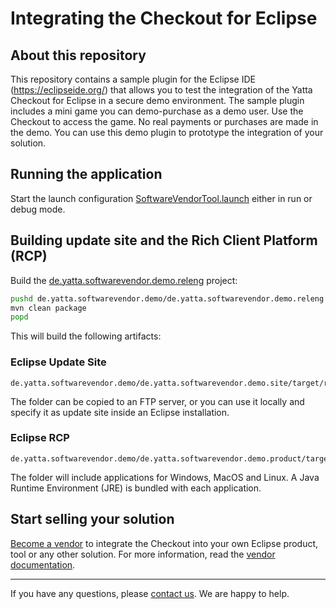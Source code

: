# Integrating the Checkout for Eclipse

## About this repository

This repository contains a sample plugin for the Eclipse IDE (https://eclipseide.org/) that allows you to test the integration of the Yatta Checkout for Eclipse in a secure demo environment.
The sample plugin includes a mini game you can demo-purchase as a demo user. Use the Checkout to access the game.
No real payments or purchases are made in the demo.
You can use this demo plugin to prototype the integration of your solution.

## Running the application

Start the launch configuration [SoftwareVendorTool.launch](de.yatta.softwarevendor.demo\de.yatta.softwarevendor.demo.client\SoftwareVendorTool.launch) either in run or debug mode.

## Building update site and the Rich Client Platform (RCP)

Build the [de.yatta.softwarevendor.demo.releng](de.yatta.softwarevendor.demo/de.yatta.softwarevendor.demo.releng) project:
```bash
pushd de.yatta.softwarevendor.demo/de.yatta.softwarevendor.demo.releng
mvn clean package
popd
```
This will build the following artifacts:

### Eclipse Update Site
```
de.yatta.softwarevendor.demo/de.yatta.softwarevendor.demo.site/target/repository/
```
The folder can be copied to an FTP server, or you can use it locally and specify it as update site inside an Eclipse installation.

### Eclipse RCP
```
de.yatta.softwarevendor.demo/de.yatta.softwarevendor.demo.product/target/products/
```
The folder will include applications for Windows, MacOS and Linux. A Java Runtime Environment (JRE) is bundled with each application.

## Start selling your solution
[Become a vendor](https://www.yatta.de/portal) to integrate the Checkout into your own Eclipse product, tool or any other solution. For more information, read the [vendor documentation](https://www.yatta.de/docs).

---
If you have any questions, please [contact us](mailto:checkout@yatta.de). We are happy to help.
